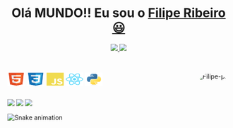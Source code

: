 <h1 align="center">
    Olá MUNDO!! Eu sou o 
    <a href=https://www.linkedin.com/in/filipe-ribeiro-caldas-67a836258/>Filipe Ribeiro 😃️</a>
</h1>

<div align="center">
  <a href="https://github.com/duribeiro">
    <img height="150em" src="https://github-readme-stats.vercel.app/api?username=Fiiliperibeiro&count_private=true&include_all_commits=true&show_icons=true&theme=dracula&hide_border=false&show_owner=true"/>
    <img height="150em" src="https://github-readme-stats.vercel.app/api/top-langs/?username=Fiiliperibeiro&theme=dracula&hide_border=false&&layout=compact"/>
  </a>
</div>

##

<div style="display: inline_block"><br>
  
   <img align="center" alt="Rafa-HTML" height="30" width="40" src="https://raw.githubusercontent.com/devicons/devicon/master/icons/html5/html5-original.svg">
    <img align="center" alt="Rafa-CSS" height="30" width="40" src="https://raw.githubusercontent.com/devicons/devicon/master/icons/css3/css3-original.svg">
  <img align="center" alt="Rafa-Js" height="30" width="40" src="https://raw.githubusercontent.com/devicons/devicon/master/icons/javascript/javascript-plain.svg">
   <img align="center" alt="Rafa-React" height="30" width="40" src="https://raw.githubusercontent.com/devicons/devicon/master/icons/react/react-original.svg">
  <img align="center" alt="Rafa-Python" height="30" width="40" src="https://raw.githubusercontent.com/devicons/devicon/master/icons/python/python-original.svg">
  <img align="right" alt="Filipe-pic" height="150" style="border-radius:50px;" src="https://cdn.discordapp.com/attachments/1078878078467592255/1078879265715654747/Gif-Filipe.gif">
  
</div>

##

<div> 

  <a href="https://instagram.com/Fiiliperibeiro_" target="_blank"><img src="https://img.shields.io/badge/-Instagram-%23E4405F?style=for-the-badge&logo=instagram&logoColor=white" target="_blank"></a>
  <a href = "mailto:Filipecaldas3999@gmail.com"><img src="https://img.shields.io/badge/-Gmail-%23333?style=for-the-badge&logo=gmail&logoColor=white" target="_blank"></a>
  <a href="https://www.linkedin.com/in/filipe-ribeiro-caldas-67a836258/" target="_blank"><img src="https://img.shields.io/badge/-LinkedIn-%230077B5?style=for-the-badge&logo=linkedin&logoColor=white" target="_blank"></a> 
  
</div>

 ![Snake animation](https://github.com/danielbped/danielbped/blob/output/github-contribution-grid-snake.svg)
